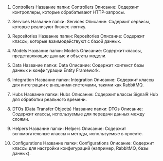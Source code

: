 1. Controllers
Название папки: Controllers
Описание: Содержит контроллеры, которые обрабатывают HTTP-запросы.

2. Services
Название папки: Services
Описание: Содержит сервисы, которые реализуют бизнес-логику.

3. Repositories
Название папки: Repositories
Описание: Содержит классы, которые взаимодействуют с базой данных.

4. Models
Название папки: Models
Описание: Содержит классы, представляющие данные и объекты модели.

5. Data
Название папки: Data
Описание: Содержит контекст базы данных и конфигурации Entity Framework.

6. Integration
Название папки: Integration
Описание: Содержит классы для интеграции с внешними системами, такими как RabbitMQ.

7. Hubs
Название папки: Hubs
Описание: Содержит классы SignalR Hub для обработки реального времени.

8. DTOs (Data Transfer Objects)
Название папки: DTOs
Описание: Содержит классы, используемые для передачи данных между слоями.

9. Helpers
Название папки: Helpers
Описание: Содержит вспомогательные классы и методы, используемые в проекте.

10. Configurations
Название папки: Configurations
Описание: Содержит классы для настройки конфигураций (например, RabbitMQ, базы данных).